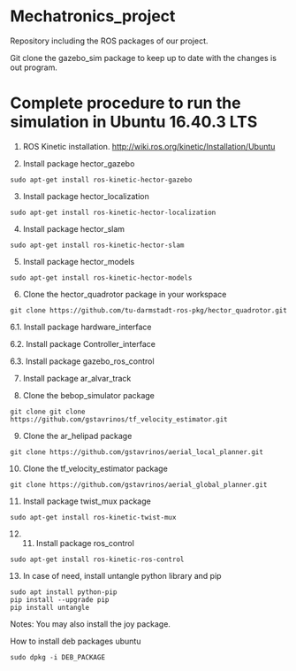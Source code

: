 # Mechatronics_project

Repository including the ROS packages of our project.

Git clone the gazebo_sim package to keep up to date with the changes is out program.


# Complete procedure to run the simulation in Ubuntu 16.40.3 LTS

1. ROS Kinetic installation.
http://wiki.ros.org/kinetic/Installation/Ubuntu 

2. Install package hector_gazebo
```
sudo apt-get install ros-kinetic-hector-gazebo
```
3. Install package hector_localization
```
sudo apt-get install ros-kinetic-hector-localization
```

4. Install package hector_slam
```
sudo apt-get install ros-kinetic-hector-slam
```
5. Install package hector_models
```
sudo apt-get install ros-kinetic-hector-models
```

6. Clone the hector_quadrotor package in your workspace
 ```
 git clone https://github.com/tu-darmstadt-ros-pkg/hector_quadrotor.git
 ```
  6.1. Install package hardware_interface

  6.2. Install package Controller_interface

  6.3. Install package gazebo_ros_control

7. Install package ar_alvar_track

8. Clone the bebop_simulator package
```
git clone git clone https://github.com/gstavrinos/tf_velocity_estimator.git
```

9. Clone the ar_helipad package
```
git clone https://github.com/gstavrinos/aerial_local_planner.git
```

10. Clone the tf_velocity_estimator package
```
git clone https://github.com/gstavrinos/aerial_global_planner.git
```

11. Install package twist_mux package
```
sudo apt-get install ros-kinetic-twist-mux
```

12. 11. Install package ros_control
```
sudo apt-get install ros-kinetic-ros-control
```

13. In case of need, install untangle python library and pip
```
sudo apt install python-pip
pip install --upgrade pip
pip install untangle
```



Notes:
You may also install the joy package.

How to install deb packages ubuntu    
```
sudo dpkg -i DEB_PACKAGE
```
